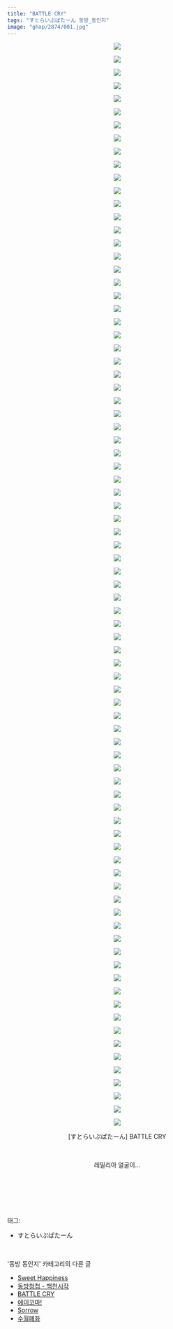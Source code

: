 ```yaml
---
title: "BATTLE CRY"
tags: "すとらいぷぱたーん 동방_동인지"
image: "ghap/2874/001.jpg"
---
```

<div class="article">
<p style="text-align: center; clear: none; float: none;"><img src="{{ site.nasurl }}/ghap/2874/001.jpg"/></p>
<p style="text-align: center; clear: none; float: none;"><img src="{{ site.nasurl }}/ghap/2874/002.jpg"/></p>
<p style="text-align: center; clear: none; float: none;"><img src="{{ site.nasurl }}/ghap/2874/003.jpg"/></p>
<p style="text-align: center; clear: none; float: none;"><img src="{{ site.nasurl }}/ghap/2874/004.jpg"/></p>
<p style="text-align: center; clear: none; float: none;"><img src="{{ site.nasurl }}/ghap/2874/005.jpg"/></p>
<p style="text-align: center; clear: none; float: none;"><img src="{{ site.nasurl }}/ghap/2874/006.jpg"/></p>
<p style="text-align: center; clear: none; float: none;"><img src="{{ site.nasurl }}/ghap/2874/007.jpg"/></p>
<p style="text-align: center; clear: none; float: none;"><img src="{{ site.nasurl }}/ghap/2874/008.jpg"/></p>
<p style="text-align: center; clear: none; float: none;"><img src="{{ site.nasurl }}/ghap/2874/009.jpg"/></p>
<p style="text-align: center; clear: none; float: none;"><img src="{{ site.nasurl }}/ghap/2874/010.jpg"/></p>
<p style="text-align: center; clear: none; float: none;"><img src="{{ site.nasurl }}/ghap/2874/011.jpg"/></p>
<p style="text-align: center; clear: none; float: none;"><img src="{{ site.nasurl }}/ghap/2874/012.jpg"/></p>
<p style="text-align: center; clear: none; float: none;"><img src="{{ site.nasurl }}/ghap/2874/013.jpg"/></p>
<p style="text-align: center; clear: none; float: none;"><img src="{{ site.nasurl }}/ghap/2874/014.jpg"/></p>
<p style="text-align: center; clear: none; float: none;"><img src="{{ site.nasurl }}/ghap/2874/015.jpg"/></p>
<p style="text-align: center; clear: none; float: none;"><img src="{{ site.nasurl }}/ghap/2874/016.jpg"/></p>
<p style="text-align: center; clear: none; float: none;"><img src="{{ site.nasurl }}/ghap/2874/017.jpg"/></p>
<p style="text-align: center; clear: none; float: none;"><img src="{{ site.nasurl }}/ghap/2874/018.jpg"/></p>
<p style="text-align: center; clear: none; float: none;"><img src="{{ site.nasurl }}/ghap/2874/019.jpg"/></p>
<p style="text-align: center; clear: none; float: none;"><img src="{{ site.nasurl }}/ghap/2874/020.jpg"/></p>
<p style="text-align: center; clear: none; float: none;"><img src="{{ site.nasurl }}/ghap/2874/021.jpg"/></p>
<p style="text-align: center; clear: none; float: none;"><img src="{{ site.nasurl }}/ghap/2874/022.jpg"/></p>
<p style="text-align: center; clear: none; float: none;"><img src="{{ site.nasurl }}/ghap/2874/023.jpg"/></p>
<p style="text-align: center; clear: none; float: none;"><img src="{{ site.nasurl }}/ghap/2874/024.jpg"/></p>
<p style="text-align: center; clear: none; float: none;"><img src="{{ site.nasurl }}/ghap/2874/025.jpg"/></p>
<p style="text-align: center; clear: none; float: none;"><img src="{{ site.nasurl }}/ghap/2874/026.jpg"/></p>
<p style="text-align: center; clear: none; float: none;"><img src="{{ site.nasurl }}/ghap/2874/027.jpg"/></p>
<p style="text-align: center; clear: none; float: none;"><img src="{{ site.nasurl }}/ghap/2874/028.jpg"/></p>
<p style="text-align: center; clear: none; float: none;"><img src="{{ site.nasurl }}/ghap/2874/029.jpg"/></p>
<p style="text-align: center; clear: none; float: none;"><img src="{{ site.nasurl }}/ghap/2874/030.jpg"/></p>
<p style="text-align: center; clear: none; float: none;"><img src="{{ site.nasurl }}/ghap/2874/031.jpg"/></p>
<p style="text-align: center; clear: none; float: none;"><img src="{{ site.nasurl }}/ghap/2874/032.jpg"/></p>
<p style="text-align: center; clear: none; float: none;"><img src="{{ site.nasurl }}/ghap/2874/033.jpg"/></p>
<p style="text-align: center; clear: none; float: none;"><img src="{{ site.nasurl }}/ghap/2874/034.jpg"/></p>
<p style="text-align: center; clear: none; float: none;"><img src="{{ site.nasurl }}/ghap/2874/035.jpg"/></p>
<p style="text-align: center; clear: none; float: none;"><img src="{{ site.nasurl }}/ghap/2874/036.jpg"/></p>
<p style="text-align: center; clear: none; float: none;"><img src="{{ site.nasurl }}/ghap/2874/037.jpg"/></p>
<p style="text-align: center; clear: none; float: none;"><img src="{{ site.nasurl }}/ghap/2874/038.jpg"/></p>
<p style="text-align: center; clear: none; float: none;"><img src="{{ site.nasurl }}/ghap/2874/039.jpg"/></p>
<p style="text-align: center; clear: none; float: none;"><img src="{{ site.nasurl }}/ghap/2874/040.jpg"/></p>
<p style="text-align: center; clear: none; float: none;"><img src="{{ site.nasurl }}/ghap/2874/041.jpg"/></p>
<p style="text-align: center; clear: none; float: none;"><img src="{{ site.nasurl }}/ghap/2874/042.jpg"/></p>
<p style="text-align: center; clear: none; float: none;"><img src="{{ site.nasurl }}/ghap/2874/043.jpg"/></p>
<p style="text-align: center; clear: none; float: none;"><img src="{{ site.nasurl }}/ghap/2874/044.jpg"/></p>
<p style="text-align: center; clear: none; float: none;"><img src="{{ site.nasurl }}/ghap/2874/045.jpg"/></p>
<p style="text-align: center; clear: none; float: none;"><img src="{{ site.nasurl }}/ghap/2874/046.jpg"/></p>
<p style="text-align: center; clear: none; float: none;"><img src="{{ site.nasurl }}/ghap/2874/047.jpg"/></p>
<p style="text-align: center; clear: none; float: none;"><img src="{{ site.nasurl }}/ghap/2874/048.jpg"/></p>
<p style="text-align: center; clear: none; float: none;"><img src="{{ site.nasurl }}/ghap/2874/049.jpg"/></p>
<p style="text-align: center; clear: none; float: none;"><img src="{{ site.nasurl }}/ghap/2874/050.jpg"/></p>
<p style="text-align: center; clear: none; float: none;"><img src="{{ site.nasurl }}/ghap/2874/051.jpg"/></p>
<p style="text-align: center; clear: none; float: none;"><img src="{{ site.nasurl }}/ghap/2874/052.jpg"/></p>
<p style="text-align: center; clear: none; float: none;"><img src="{{ site.nasurl }}/ghap/2874/053.jpg"/></p>
<p style="text-align: center; clear: none; float: none;"><img src="{{ site.nasurl }}/ghap/2874/054.jpg"/></p>
<p style="text-align: center; clear: none; float: none;"><img src="{{ site.nasurl }}/ghap/2874/055.jpg"/></p>
<p style="text-align: center; clear: none; float: none;"><img src="{{ site.nasurl }}/ghap/2874/056.jpg"/></p>
<p style="text-align: center; clear: none; float: none;"><img src="{{ site.nasurl }}/ghap/2874/057.jpg"/></p>
<p style="text-align: center; clear: none; float: none;"><img src="{{ site.nasurl }}/ghap/2874/058.jpg"/></p>
<p style="text-align: center; clear: none; float: none;"><img src="{{ site.nasurl }}/ghap/2874/059.jpg"/></p>
<p style="text-align: center; clear: none; float: none;"><img src="{{ site.nasurl }}/ghap/2874/060.jpg"/></p>
<p style="text-align: center; clear: none; float: none;"><img src="{{ site.nasurl }}/ghap/2874/061.jpg"/></p>
<p style="text-align: center; clear: none; float: none;"><img src="{{ site.nasurl }}/ghap/2874/062.jpg"/></p>
<p style="text-align: center; clear: none; float: none;"><img src="{{ site.nasurl }}/ghap/2874/063.jpg"/></p>
<p style="text-align: center; clear: none; float: none;"><img src="{{ site.nasurl }}/ghap/2874/064.jpg"/></p>
<p style="text-align: center; clear: none; float: none;"><img src="{{ site.nasurl }}/ghap/2874/065.jpg"/></p>
<p style="text-align: center; clear: none; float: none;"><img src="{{ site.nasurl }}/ghap/2874/066.jpg"/></p>
<p style="text-align: center; clear: none; float: none;"><img src="{{ site.nasurl }}/ghap/2874/067.jpg"/></p>
<p style="text-align: center; clear: none; float: none;"><img src="{{ site.nasurl }}/ghap/2874/068.jpg"/></p>
<p style="text-align: center; clear: none; float: none;"><img src="{{ site.nasurl }}/ghap/2874/069.jpg"/></p>
<p style="text-align: center; clear: none; float: none;"><img src="{{ site.nasurl }}/ghap/2874/070.jpg"/></p>
<p style="text-align: center; clear: none; float: none;"><img src="{{ site.nasurl }}/ghap/2874/071.jpg"/></p>
<p style="text-align: center; clear: none; float: none;"><img src="{{ site.nasurl }}/ghap/2874/072.jpg"/></p>
<p style="text-align: center; clear: none; float: none;"><img src="{{ site.nasurl }}/ghap/2874/073.jpg"/></p>
<p style="text-align: center; clear: none; float: none;"><img src="{{ site.nasurl }}/ghap/2874/074.jpg"/></p>
<p style="text-align: center; clear: none; float: none;"><img src="{{ site.nasurl }}/ghap/2874/075.jpg"/></p>
<p style="text-align: center; clear: none; float: none;"><img src="{{ site.nasurl }}/ghap/2874/076.jpg"/></p>
<p style="text-align: center; clear: none; float: none;"><img src="{{ site.nasurl }}/ghap/2874/077.jpg"/></p>
<p style="text-align: center; clear: none; float: none;"><img src="{{ site.nasurl }}/ghap/2874/078.jpg"/></p>
<p style="text-align: center; clear: none; float: none;"><img src="{{ site.nasurl }}/ghap/2874/079.jpg"/></p>
<p style="text-align: center; clear: none; float: none;"><img src="{{ site.nasurl }}/ghap/2874/080.jpg"/></p>
<p style="text-align: center; clear: none; float: none;"><img src="{{ site.nasurl }}/ghap/2874/081.jpg"/></p>
<p style="text-align: center; clear: none; float: none;"><img src="{{ site.nasurl }}/ghap/2874/082.jpg"/></p>
<p style="text-align: center; clear: none; float: none;"><img src="{{ site.nasurl }}/ghap/2874/083.jpg"/></p>
<p style="text-align: center; clear: none; float: none;">[すとらいぷぱたーん] BATTLE CRY</p>
<p style="text-align: center; clear: none; float: none;"><br/></p>
<p style="text-align: center; clear: none; float: none;">레밀리아 얼굴이...</p>
<p style="text-align: center; clear: none; float: none;"><br/></p>
<p><br/></p>
</div><br/>
<div class="tagTrail">
<p>태그: </p>
<ul>
<li>すとらいぷぱたーん</li>
</ul>
</div><br/>
<div class="another">
<p>'동방 동인지' 카테고리의 다른 글</p>
<ul>
<li><a href="/2016-12-10-ghap_2876">Sweet Happiness</a></li>
<li><a href="/2016-12-09-ghap_2875">동방청첩 - 백천시작</a></li>
<li><a href="/2016-12-09-ghap_2874">BATTLE CRY</a></li>
<li><a href="/2016-12-09-ghap_2873">에이코마!</a></li>
<li><a href="/2016-12-09-ghap_2872">Sorrow</a></li>
<li><a href="/2016-12-09-ghap_2871">수월폐화</a></li>
</ul>
</div><br/>
<div class="cb_module cb_fluid">
<div class="cb_wrt cb_profile">
</div><!-- commentList close -->
</div><br/>
